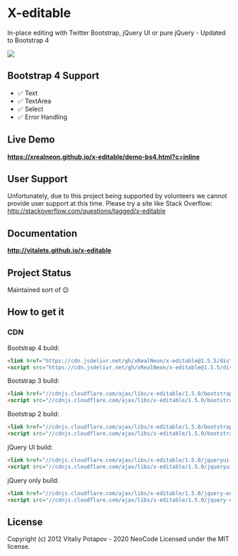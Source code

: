 # X-editable
In-place editing with Twitter Bootstrap, jQuery UI or pure jQuery - Updated to Bootstrap 4

[![](https://data.jsdelivr.com/v1/package/gh/xRealNeon/x-editable/badge)](https://www.jsdelivr.com/package/gh/xRealNeon/x-editable)

## Bootstrap 4 Support
* ✅ Text
* ✅ TextArea
* ✅ Select
* ✅ Error Handling

## Live Demo
**https://xrealneon.github.io/x-editable/demo-bs4.html?c=inline**

## User Support
Unfortunately, due to this project being supported by volunteers we cannot provide user support at this time. Please try a site like Stack Overflow:  http://stackoverflow.com/questions/tagged/x-editable

## Documentation
**http://vitalets.github.io/x-editable**

## Project Status
Maintained sort of 😉

## How to get it

### CDN
Bootstrap 4 build:
````html
<link href="https://cdn.jsdelivr.net/gh/xRealNeon/x-editable@1.5.5/dist/bootstrap4-editable/css/bootstrap-editable.min.css" rel="stylesheet"/>
<script src="https://cdn.jsdelivr.net/gh/xRealNeon/x-editable@1.5.5/dist/bootstrap4-editable/js/bootstrap-editable.min.js"></script>
````

Bootstrap 3 build:
````html
<link href="//cdnjs.cloudflare.com/ajax/libs/x-editable/1.5.0/bootstrap3-editable/css/bootstrap-editable.css" rel="stylesheet"/>
<script src="//cdnjs.cloudflare.com/ajax/libs/x-editable/1.5.0/bootstrap3-editable/js/bootstrap-editable.min.js"></script>
````

Bootstrap 2 build:
````html
<link href="//cdnjs.cloudflare.com/ajax/libs/x-editable/1.5.0/bootstrap-editable/css/bootstrap-editable.css" rel="stylesheet"/>
<script src="//cdnjs.cloudflare.com/ajax/libs/x-editable/1.5.0/bootstrap-editable/js/bootstrap-editable.min.js"></script>
````

jQuery UI build:
````html
<link href="//cdnjs.cloudflare.com/ajax/libs/x-editable/1.5.0/jqueryui-editable/css/jqueryui-editable.css" rel="stylesheet"/>
<script src="//cdnjs.cloudflare.com/ajax/libs/x-editable/1.5.0/jqueryui-editable/js/jqueryui-editable.min.js"></script>
````

jQuery only build:
````html
<link href="//cdnjs.cloudflare.com/ajax/libs/x-editable/1.5.0/jquery-editable/css/jquery-editable.css" rel="stylesheet"/>
<script src="//cdnjs.cloudflare.com/ajax/libs/x-editable/1.5.0/jquery-editable/js/jquery-editable-poshytip.min.js"></script>
````

## License
Copyright (c) 2012 Vitaliy Potapov - 2020 NeoCode
Licensed under the MIT license.
